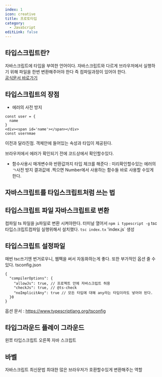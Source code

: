 ```yaml
---
index: 1
icon: creative
title: 프로토타입
category:
  - JavaScript
editLink: false
---
```



## 타입스크립트란?

자바스크립트에 타입을 부여한 언어이다. 자바스크립트와 다르게 브라우저에서 실행하기 위해 파일을 한번 변환해주어야 한다 즉 컴파일과정이 있어야 한다.  
[공식문서 바로가기](https://www.typescriptlang.org/)    
## 타입스크립트의 장점

* 에러의 사전 방지 
```
const user = {
  name 
}
<div><span id='name'></span></div>
const usernmae 
```

이전과 달라진점. 
객체안에 들어있는 속성과 타입이 제공된다. 

브라우저에서 에러가 확인되기 전에 코드상에서 확인할수있다.

* 함수사용시 매개변수와 반환값까지 타입 체크를 해준다 : 미리확인할수있는 에러의 ㄱ사전 방지
결과값에 .찍으면 Number에서 사용하는 함수들 바로 사용할 수있게 한다.

## 자바스크립트를 타입스크립트처럼 쓰는 법

## 타입스크립트 파일 자바스크립트로 변환
컴파일 ts 파일을 js파일로 변환 시켜야한다. 
터미널 열어서 
`npm i typescript -g` 
tsc 타입스크립트컴파일 실행위해서 설치했다.
`tsc index.tx`  'index.js` 생성

## 타입스크립트 설정파일 
매번 tsc쓰기엔 번거로우니, 
웹팩을 써서 자동화하는게 좋다. 
또한 부가적인 옵션 줄 수 있다. 
tsconfig.json
```
{
  "compilerOptions": {
    "allowJs": true, // 프로젝트 안에 자바스크립트 허용
    "checkJs": true, // @ts-check 
    "noImplicitAny": true // 모든 타입에 대해 any라는 타입이라도 넣어야 된다.
  }0
}

```
옵션 문서 : https://www.typescriptlang.org/tsconfig

## 타입그라운드 플레이 그라운드 
왼쪼 타입스크립트  오른쪽 자바 스크립트

## 바벨 
자바스크립트 최신문법 최대한 많은 브라우저가 호환할수있게 변환해주는 역할